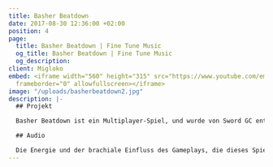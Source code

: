 ```yaml
---
title: Basher Beatdown
date: 2017-08-30 12:36:00 +02:00
position: 4
page:
  title: Basher Beatdown | Fine Tune Music
  og_title: Basher Beatdown | Fine Tune Music
  og_description: 
client: Migloko
embed: <iframe width="560" height="315" src="https://www.youtube.com/embed/W_mZdIBP8Lg?rel=0&amp;controls=0&amp;showinfo=0"
  frameborder="0" allowfullscreen></iframe>
image: "/uploads/basherbeatdown2.jpg"
description: |-
  ## Projekt

  Basher Beatdown ist ein Multiplayer-Spiel, und wurde von Sword GC entwickelt. Das Spiel ist auf der Air Console verfügbar und wird bald auf Steam veröffentlicht.

  ## Audio

  Die Energie und der brachiale Einfluss des Gameplays, die dieses Spiel definieren, dienten uns als Inspiration für die fünf elektronischen Musikstücke, die wir für das Spielmenü und die einzelnen Levels produziert haben. Dabei kreierten wir über 130 neue Soundeffekte und arbeiteten mit einem Synchronsprecher, um jedem der Charaktere eine eigene, vollständige Persönlichkeit zu verleihen.
---
```


